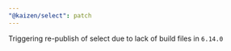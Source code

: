 ```yaml
---
"@kaizen/select": patch
---
```


Triggering re-publish of select due to lack of build files in `6.14.0`
